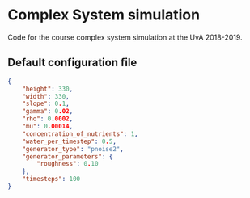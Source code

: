 # Complex System simulation
Code for the course complex system simulation at the UvA 2018-2019.

## Default configuration file
```json
{
    "height": 330,
    "width": 330,
    "slope": 0.1,
    "gamma": 0.02,
    "rho": 0.0002,
    "mu": 0.00014, 
    "concentration_of_nutrients": 1,
    "water_per_timestep": 0.5,
    "generator_type": "pnoise2",
    "generator_parameters": {
        "roughness": 0.10
    },
    "timesteps": 100
}
```
